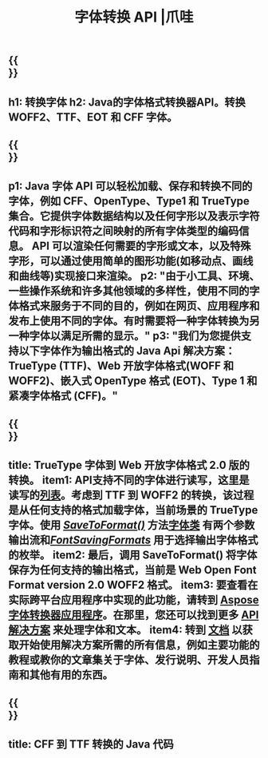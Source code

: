 ﻿---
translation: true
template: /_templates/conversion-java.md
title: 字体转换 API |爪哇
url: /java/conversion/
description: Java 字体文件转换功能。只需几行 Java 代码即可转换 CFF、EOT、WOFF、TTF 和 Type 1 等不同字体。
keywords: 转换字体Java，字体转换Java，字体转换Java
family: font
platformtag: java
feature: conversion
---

{{<section banner>}}
---
h1: 转换字体
h2: Java的字体格式转换器API。转换 WOFF2、TTF、EOT 和 CFF 字体。
---

{{<section overview>}}
---
p1: Java 字体 API 可以轻松加载、保存和转换不同的字体，例如 CFF、OpenType、Type1 和 TrueType 集合。它提供字体数据结构以及任何字形以及表示字符代码和字形标识符之间映射的所有字体类型的编码信​​息。 API 可以渲染任何需要的字形或文本，以及特殊字形，可以通过使用简单的图形功能(如移动点、画线和曲线等)实现接口来渲染。
p2: "由于小工具、环境、一些操作系统和许多其他领域的多样性，使用不同的字体格式来服务于不同的目的，例如在网页、应用程序和发布上使用不同的字体。有时需要将一种字体转换为另一种字体以满足所需的显示。"
p3: "我们为您提供支持以下字体作为输出格式的 Java Api 解决方案：TrueType (TTF)、Web 开放字体格式(WOFF 和 WOFF2)、嵌入式 OpenType 格式 (EOT)、Type 1 和紧凑字体格式 (CFF)。"
---

{{<section feature1>}}
---
title: TrueType 字体到 Web 开放字体格式 2.0 版的转换。
item1: API支持不同的字体进行读写，这里是读写的[列表](https://docs.aspose.com/font/java/convert/#formats-supported-for-reading-andor-writing)。考虑到 TTF 到 WOFF2 的转换，该过程是从任何支持的格式加载字体，当前场景的 TrueType 字体。使用 [*SaveToFormat()*](https://reference.aspose.com/font/java/com.aspose.font/Font#saveToFormat-java.io.OutputStream-com.aspose.font.FontSavingFormats-) 方法[字体类](https://reference.aspose.com/font/java/com.aspose.font/Font#save-java.lang.String-) 有两个参数输出流和[*FontSavingFormats*](https://reference.aspose.com/font/java/com.aspose.font/FontSavingFormats) 用于选择输出字体格式的枚举。
item2: 最后，调用 SaveToFormat() 将字体保存为任何支持的输出格式，当前是 Web Open Font Format version 2.0 WOFF2 格式。
item3: 要查看在实际跨平台应用程序中实现的此功能，请转到 [Aspose 字体转换器应用程序](https://products.aspose.app/font/conversion)。在那里，您还可以找到更多 [API 解决方案](https://products.aspose.app/font/applications) 来处理字体和文本。
item4: 转到 [文档](https://docs.aspose.com/font/net/) 以获取开始使用解决方案所需的所有信息，例如主要功能的教程或教你的文章集关于字体、发行说明、开发人员指南和其他有用的东西。
---

{{<section codeexample>}}
---
title: CFF 到 TTF 转换的 Java 代码
---
